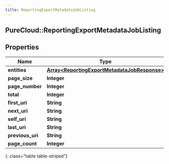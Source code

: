 ```yaml
---
title: ReportingExportMetadataJobListing
---
```

## PureCloud::ReportingExportMetadataJobListing

## Properties

|Name | Type | Description | Notes|
|------------ | ------------- | ------------- | -------------|
| **entities** | [**Array&lt;ReportingExportMetadataJobResponse&gt;**](ReportingExportMetadataJobResponse.html) |  | [optional] |
| **page_size** | **Integer** |  | [optional] |
| **page_number** | **Integer** |  | [optional] |
| **total** | **Integer** |  | [optional] |
| **first_uri** | **String** |  | [optional] |
| **next_uri** | **String** |  | [optional] |
| **self_uri** | **String** |  | [optional] |
| **last_uri** | **String** |  | [optional] |
| **previous_uri** | **String** |  | [optional] |
| **page_count** | **Integer** |  | [optional] |
{: class="table table-striped"}


